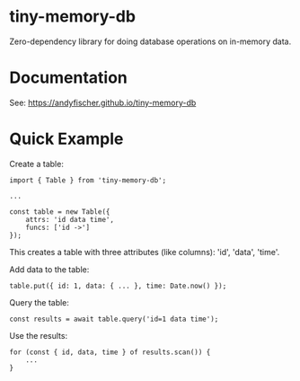 
# tiny-memory-db #

Zero-dependency library for doing database operations on in-memory data.

# Documentation #

See: https://andyfischer.github.io/tiny-memory-db

# Quick Example #

Create a table:

    import { Table } from 'tiny-memory-db';

    ...

    const table = new Table({
        attrs: 'id data time',
        funcs: ['id ->']
    });

This creates a table with three attributes (like columns): 'id', 'data', 'time'.

Add data to the table:

    table.put({ id: 1, data: { ... }, time: Date.now() });

Query the table:

    const results = await table.query('id=1 data time');

Use the results:

    for (const { id, data, time } of results.scan()) {
        ...
    }
